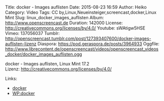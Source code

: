 Title: docker - Images auflisten
Date: 2015-08-23 16:59
Author: Heiko
Category: Video
Tags: CC by,Linux,Neueinsteiger,screencast,docker,Linux Mint
Slug: linux_docker_images_auflisten
Album: http://www.openscreencast.de
Duration: 142000
License: http://creativecommons.org/licenses/by/4.0/
Youtube: sWAtigw5HSE
Vimeo: 137056037
Tumblr: http://openscreencast.tumblr.com/post/127393407600/docker-images-auflisten-lizenz
Diaspora: https://pod.geraspora.de/posts/3964933
Oggfile: http://www.librecontent.de/openscreencast/videos/openscreencast_videos_docker/docker_images_auflisten.ogg

docker - Images auflisten, Linux Mint 17.2  
Lizenz: <http://creativecommons.org/licenses/by/4.0/>

Links:

  * [docker](https://www.docker.com/ "Link zu docker.com/" )
  * [WP:docker](https://de.wikipedia.org/wiki/Docker_%28Software%29 "Link zu wikipedia.org" )

